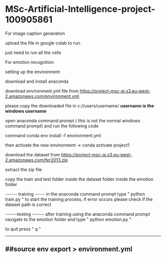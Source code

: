 # MSc-Artificial-Intelligence-project-100905861



For image caption generation

upload the file in google colab to run.

just need to run all the cells 


For emotion recognition 

setting up the environment

download and install anaconda 

download environment.yml file from    https://project-msc-ai.s3.eu-west-2.amazonaws.com/environment.yml

please copy the downloaded file in   c://users/username/          **username is the windows username**

open anaconda command prompt ( this is not the normal windows command prompt) and run the following code

command conda env install -f environment.yml

then activate the new environment -> conda activate project1


download the dataset from https://project-msc-ai.s3.eu-west-2.amazonaws.com/fer2013.zip 

extract the zip file 

copy the train and test folder inside the dataset folder inside the emotion folder

------ training -----
in the anaconda command prompt type " python train.py " to start the training process, if error occurs please check if the dataset path is correct 

------testing ------
after training using the anaconda command prompt navigate to the emotion folder and type " python emotion.py "  

to quit press " q "

 


----------------------------------------
##source env export > environment.yml
----------------------------------------
